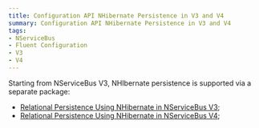 ```yaml
---
title: Configuration API NHibernate Persistence in V3 and V4
summary: Configuration API NHibernate Persistence in V3 and V4
tags:
- NServiceBus
- Fluent Configuration
- V3
- V4
---
```


Starting from NServiceBus V3, NHIbernate persistence is supported via a separate package:

* [Relational Persistence Using NHibernate in NServiceBus V3](relational-persistence-using-nhibernate);
* [Relational Persistence Using NHibernate in NServiceBus V4](relational-persistence-using-nhibernate---nservicebus-4.x);